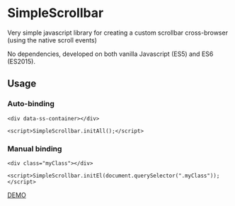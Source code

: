 # SimpleScrollbar
Very simple javascript library for creating a custom scrollbar cross-browser (using the native scroll events)

No dependencies, developed on both vanilla Javascript (ES5) and ES6 (ES2015).

## Usage
### Auto-binding
`<div data-ss-container></div>`

`<script>SimpleScrollbar.initAll();</script>`

### Manual binding
`<div class="myClass"></div>`

`<script>SimpleScrollbar.initEl(document.querySelector(".myClass"));</script>`

[DEMO](//buzinas.github.io/simple-scrollbar)
